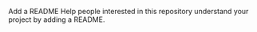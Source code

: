 
Add a README
Help people interested in this repository understand your project by adding a README.
